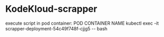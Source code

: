 # KodeKloud-scrapper



execute script in pod container:
                     POD CONTAINER NAME
kubectl exec -it scrapper-deployment-54c49f748f-cjjg5 -- bash
